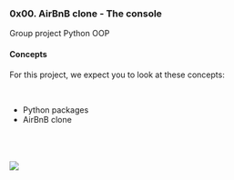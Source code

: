 <html>
<head>
<h3>
0x00. AirBnB clone - The console</h3>
<p>
Group project
		Python
		OOP
<br>
</p>
</head>
<body>
<h4>
Concepts
</h4>
<p>
For this project, we expect you to look at these concepts:
</p>
<br>
<ul>
<li>
Python packages</li>
<li>
AirBnB clone
</li>
</ul>
<br><br><br>
<img src="https://s3.amazonaws.com/alx-intranet.hbtn.io/uploads/medias/2018/6/65f4a1dd9c51265f49d0.png?X-Amz-Algorithm=AWS4-HMAC-SHA256&X-Amz-Credential=AKIARDDGGGOUSBVO6H7D%2F20231208%2Fus-east-1%2Fs3%2Faws4_request&X-Amz-Date=20231208T095741Z&X-Amz-Expires=86400&X-Amz-SignedHeaders=host&X-Amz-Signature=9f73122b3f530b53af2c5ca74479ef4a6580acbc962845057376787054ea5c0c">
</body>
</html>
